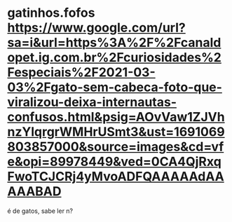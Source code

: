 # gatinhos.fofos https://www.google.com/url?sa=i&url=https%3A%2F%2Fcanaldopet.ig.com.br%2Fcuriosidades%2Fespeciais%2F2021-03-03%2Fgato-sem-cabeca-foto-que-viralizou-deixa-internautas-confusos.html&psig=AOvVaw1ZJVhnzYlqrgrWMHrUSmt3&ust=1691069803857000&source=images&cd=vfe&opi=89978449&ved=0CA4QjRxqFwoTCJCRj4yMvoADFQAAAAAdAAAAABAD
é de gatos, sabe ler n?

